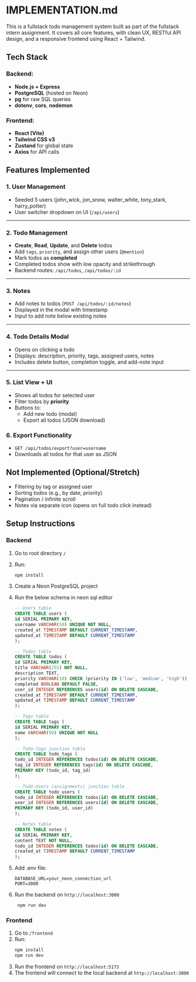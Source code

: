 # IMPLEMENTATION.md

This is a fullstack todo management system built as part of the fullstack intern assignment. It covers all core features, with clean UX, RESTful API design, and a responsive frontend using React + Tailwind.

## Tech Stack

### Backend:

- **Node.js + Express**
- **PostgreSQL** (hosted on Neon)
- **pg** for raw SQL queries
- **dotenv**, **cors**, **nodemon**

### Frontend:

- **React (Vite)**
- **Tailwind CSS v3**
- **Zustand** for global state
- **Axios** for API calls

## Features Implemented

### 1. **User Management**

- Seeded 5 users (john_wick, jon_snow, walter_white, tony_stark, harry_potter)
- User switcher dropdown on UI (`/api/users`)

---

### 2. **Todo Management**

- **Create**, **Read**, **Update**, and **Delete** todos
- Add `tags`, `priority`, and assign other users (`@mention`)
- Mark todos as **completed**
- Completed todos show with low opacity and strikethrough
- Backend routes: `/api/todos`, `/api/todos/:id`

---

### 3. **Notes**

- Add notes to todos (`POST /api/todos/:id/notes`)
- Displayed in the modal with timestamp
- Input to add note below existing notes

---

### 4. **Todo Details Modal**

- Opens on clicking a todo
- Displays: description, priority, tags, assigned users, notes
- Includes delete button, completion toggle, and add-note input

---

### 5. **List View + UI**

- Shows all todos for selected user
- Filter todos by **priority**
- Buttons to:
  - Add new todo (modal)
  - Export all todos (JSON download)

### 6. **Export Functionality**

- `GET /api/todos/export?user=username`
- Downloads all todos for that user as JSON

## Not Implemented (Optional/Stretch)

- Filtering by tag or assigned user
- Sorting todos (e.g., by date, priority)
- Pagination / infinite scroll
- Notes via separate icon (opens on full todo click instead)

## Setup Instructions

### Backend

1. Go to root directory `/`
2. Run:
   ```bash
   npm install
   ```
3. Create a Neon PostgreSQL project
4. Run the below schema in neon sql editor

   ```sql
   -- Users table
   CREATE TABLE users (
   id SERIAL PRIMARY KEY,
   username VARCHAR(50) UNIQUE NOT NULL,
   created_at TIMESTAMP DEFAULT CURRENT_TIMESTAMP,
   updated_at TIMESTAMP DEFAULT CURRENT_TIMESTAMP
   );

   -- Todos table
   CREATE TABLE todos (
   id SERIAL PRIMARY KEY,
   title VARCHAR(255) NOT NULL,
   description TEXT,
   priority VARCHAR(10) CHECK (priority IN ('low', 'medium', 'high')) DEFAULT 'medium',
   completed BOOLEAN DEFAULT FALSE,
   user_id INTEGER REFERENCES users(id) ON DELETE CASCADE,
   created_at TIMESTAMP DEFAULT CURRENT_TIMESTAMP,
   updated_at TIMESTAMP DEFAULT CURRENT_TIMESTAMP
   );

   -- Tags table
   CREATE TABLE tags (
   id SERIAL PRIMARY KEY,
   name VARCHAR(50) UNIQUE NOT NULL
   );

   -- Todo-Tags junction table
   CREATE TABLE todo_tags (
   todo_id INTEGER REFERENCES todos(id) ON DELETE CASCADE,
   tag_id INTEGER REFERENCES tags(id) ON DELETE CASCADE,
   PRIMARY KEY (todo_id, tag_id)
   );

   -- Todo-Users (assignments) junction table
   CREATE TABLE todo_users (
   todo_id INTEGER REFERENCES todos(id) ON DELETE CASCADE,
   user_id INTEGER REFERENCES users(id) ON DELETE CASCADE,
   PRIMARY KEY (todo_id, user_id)
   );

   -- Notes table
   CREATE TABLE notes (
   id SERIAL PRIMARY KEY,
   content TEXT NOT NULL,
   todo_id INTEGER REFERENCES todos(id) ON DELETE CASCADE,
   created_at TIMESTAMP DEFAULT CURRENT_TIMESTAMP
   );
   ```

5. Add .env file:
   ```
   DATABASE_URL=your_neon_connection_url
   PORT=3000
   ```
6. Run the backend on `http://localhost:3000`
   ```bash
    npm run dev
   ```

### Frontend

1. Go to `/frontend`
2. Run:
   ```bash
   npm install
   npm run dev
   ```
3. Run the frontend on `http://localhost:5173`
4. The frontend will connect to the local backend at `http://localhost:3000`
